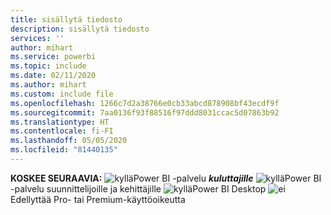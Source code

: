 ```yaml
---
title: sisällytä tiedosto
description: sisällytä tiedosto
services: ''
author: mihart
ms.service: powerbi
ms.topic: include
ms.date: 02/11/2020
ms.author: mihart
ms.custom: include file
ms.openlocfilehash: 1266c7d2a38766e0cb33abcd878908bf43ecdf9f
ms.sourcegitcommit: 7aa0136f93f88516f97ddd8031ccac5d07863b92
ms.translationtype: HT
ms.contentlocale: fi-FI
ms.lasthandoff: 05/05/2020
ms.locfileid: "81440135"
---
```

<Token>**KOSKEE SEURAAVIA:** ![kyllä](media/yes.png)Power BI -palvelu ***kuluttajille*** ![kyllä](media/yes.png)Power BI -palvelu suunnittelijoille ja kehittäjille ![kyllä](media/yes.png)Power BI Desktop ![ei](media/no.png)Edellyttää Pro- tai Premium-käyttöoikeutta </Token>